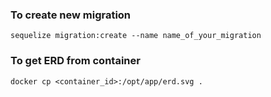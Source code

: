 ### To create new migration

`sequelize migration:create --name name_of_your_migration`

### To get ERD from container

`docker cp <container_id>:/opt/app/erd.svg .`